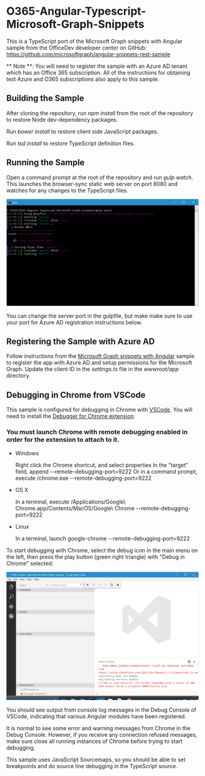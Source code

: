 # O365-Angular-Typescript-Microsoft-Graph-Snippets

This is a TypeScript port of the Microsoft Graph snippets with Angular sample from the OfficeDev developer center on GitHub: https://github.com/microsoftgraph/angular-snippets-rest-sample

** Note **: You will need to register the sample with an Azure AD tenant which has an Office 365 subscription.  All of the instructions for obtaining test Azure and O365 subscriptions also apply to this sample.

## Building the Sample

After cloning the repository, run *npm install* from the root of the repository to restore Node dev-dependency packages.

Run *bower install* to restore client side JavaScript packages.

Run *tsd install* to restore TypeScript definition files.

## Running the Sample

Open a command prompt at the root of the repository and run *gulp watch*.  This launches the browser-sync static web server on port 8080 and watches for any changes to the TypeScript files.

![gulp watch output](./server-console.png)

You can change the server port in the gulpfile, but make make sure to use your port for Azure AD registration instructions below.

## Registering the Sample with Azure AD

Follow instructions from the [Microsoft Graph snippets with Angular](https://github.com/microsoftgraph/angular-snippets-rest-sample) sample to register the app with Azure AD and setup permissions for the Microsoft Graph.  Update the client ID in the *settings.ts* file in the *wwwroot/app* directory.

## Debugging in Chrome from VSCode

This sample is configured for debugging in Chrome with [VSCode](https://code.visualstudio.com/).  You will need to install the [Debugger for Chrome extension](https://marketplace.visualstudio.com/items?itemName=msjsdiag.debugger-for-chrome).

### You must launch Chrome with remote debugging enabled in order for the extension to attach to it.

+ Windows

  Right click the Chrome shortcut, and select properties
In the "target" field, append --remote-debugging-port=9222
Or in a command prompt, execute <path to chrome>/chrome.exe --remote-debugging-port=9222

+ OS X

  In a terminal, execute /Applications/Google\ Chrome.app/Contents/MacOS/Google\ Chrome --remote-debugging-port=9222

+ Linux

  In a terminal, launch google-chrome --remote-debugging-port=9222

To start debugging with Chrome, select the debug icon in the main menu on the left, then press the play button (green right triangle) with "Debug in Chrome" selected:

![vscode debug view](./vscode-debug.png)

You should see output from console log messages in the Debug Console of VSCode, indicating that various Angular modules have been registered.

It is normal to see some error and warning messages from Chrome in the Debug Console.  However, if you receive any connection refused messages, make sure close all running instances of Chrome before trying to start debugging.

This sample uses JavaScript Sourcemaps, so you should be able to set breakpoints and do source line debugging in the TypeScript source.

